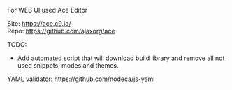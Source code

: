 For WEB UI used Ace Editor

Site: https://ace.c9.io/ <br>
Repo: https://github.com/ajaxorg/ace

TODO:
- Add automated script that will download build library and remove all not used snippets, modes and themes.

YAML validator: https://github.com/nodeca/js-yaml